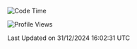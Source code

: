 <!--START_SECTION:waka-->
![Code Time](http://img.shields.io/badge/Code%20Time-2%2C166%20hrs%2014%20mins-blue)

![Profile Views](http://img.shields.io/badge/Profile%20Views-0-blue)


 Last Updated on 31/12/2024 16:02:31 UTC
<!--END_SECTION:waka-->